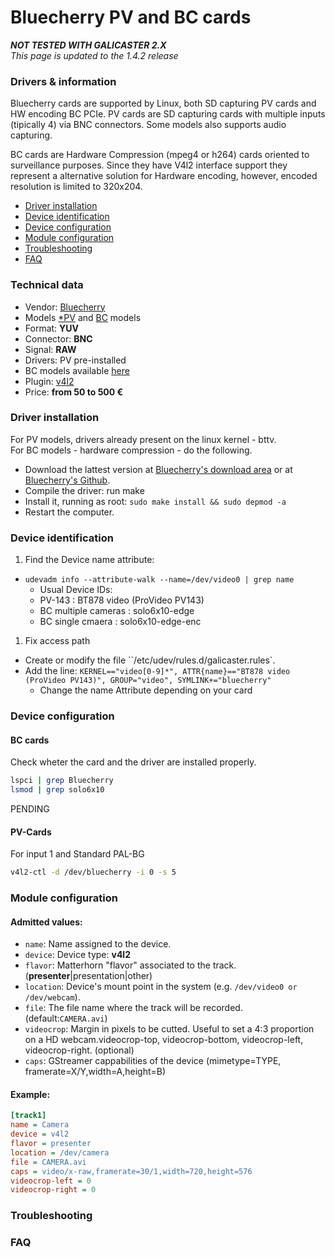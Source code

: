 Bluecherry PV and BC cards
==========================

**_NOT TESTED WITH GALICASTER 2.X_**  
*This page is updated to the 1.4.2 release*


### Drivers & information
Bluecherry cards are supported by Linux, both SD capturing PV cards and HW encoding BC PCIe. PV cards are SD capturing cards with multiple inputs (tipically 4) via BNC connectors. Some models also supports audio capturing.

BC cards are Hardware Compression (mpeg4 or h264) cards oriented to surveillance purposes. Since they have V4l2 interface support they represent a alternative solution for Hardware encoding, however, encoded resolution is limited to 320x204.

* [Driver installation](#driver-installation)
* [Device identification](#device-identification)
* [Device configuration](#device-configuration)
* [Module configuration](#module-configuration)
* [Troubleshooting](#troubleshooting)
* [FAQ](#faq)

### Technical data
* Vendor: [Bluecherry](http://store.bluecherry.net/)
* Models [*PV](http://store.bluecherry.net/capture-cards/video4linux-supported) and [BC](http://www.bluecherrydvr.com/products/hardware-compression-h-264-capture-card-pcie-x1/) models
* Format: **YUV**
* Connector: **BNC**
* Signal: **RAW**
* Drivers: PV pre-installed
* BC models available [here](https://github.com/bluecherrydvr/solo6x10)
* Plugin: [v4l2](../V4L2.md)
* Price: **from 50 to 500 €**


### Driver installation
For PV models, drivers already present on the linux kernel - bttv.  
For BC models - hardware compression - do the following.

* Download the lattest version at [Bluecherry's download area](http://downloads.bluecherrydvr.com/solo6x10/) or at [Bluecherry's Github](https://github.com/bluecherrydvr/solo6x10).
* Compile the driver: run make
* Install it, running as root: `sudo make install && sudo depmod -a`
* Restart the computer.


### Device identification
1. Find the Device name attribute:
  * `udevadm info --attribute-walk --name=/dev/video0 | grep name`
    * Usual Device IDs:
    * PV-143 : BT878 video (ProVideo PV143)
    * BC multiple cameras : solo6x10-edge
    * BC single cmaera : solo6x10-edge-enc
1. Fix access path
  * Create or modify the file ``/etc/udev/rules.d/galicaster.rules`.
  * Add the line: `KERNEL=="video[0-9]*", ATTR{name}=="BT878 video (ProVideo PV143)", GROUP="video", SYMLINK+="bluecherry"`
    * Change the name Attribute depending on your card

### Device configuration
#### BC cards
Check wheter the card and the driver are installed properly.
```bash
lspci | grep Bluecherry
lsmod | grep solo6x10
```
PENDING

#### PV-Cards
For input 1 and Standard PAL-BG
```bash
v4l2-ctl -d /dev/bluecherry -i 0 -s 5
```

### Module configuration
#### Admitted values:
* `name`: Name assigned to the device.
* `device`: Device type: **v4l2**
* `flavor`: Matterhorn "flavor" associated to the track. (**presenter**|presentation|other)
* `location`: Device's mount point in the system (e.g. `/dev/video0 or /dev/webcam`).
* `file`: The file name where the track will be recorded. (default:`CAMERA.avi`)
* `videocrop`: Margin in pixels to be cutted. Useful to set a 4:3 proportion on a HD webcam.videocrop-top, videocrop-bottom, videocrop-left, videocrop-right. (optional)
* `caps`: GStreamer cappabilities of the device (mimetype=TYPE, framerate=X/Y,width=A,height=B)


#### Example:
```ini
[track1]
name = Camera
device = v4l2
flavor = presenter
location = /dev/camera
file = CAMERA.avi
caps = video/x-raw,framerate=30/1,width=720,height=576
videocrop-left = 0
videocrop-right = 0
```

### Troubleshooting

### FAQ
